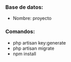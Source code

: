 ### Base de datos:

-   Nombre: proyecto

### Comandos:

-   php artisan key:generate
-   php artisan migrate
-   npm install
